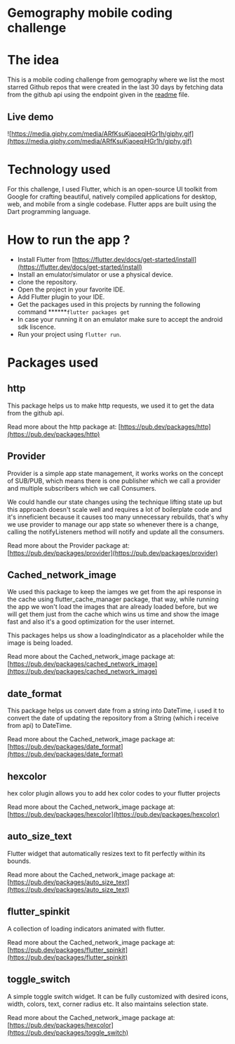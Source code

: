 # Gemography mobile coding challenge

# The idea

This is a mobile coding challenge from gemography where we list the most starred Github repos that were created in the last 30 days by fetching data from the github api using the endpoint given in the [readme](http://readme.md) file.

## Live demo

![https://media.giphy.com/media/ARfKsuKjaoeqjHGr1h/giphy.gif](https://media.giphy.com/media/ARfKsuKjaoeqjHGr1h/giphy.gif)

# Technology used

For this challenge, I used Flutter, which is an open-source UI toolkit from Google for crafting beautiful, natively compiled applications for desktop, web, and mobile from a single codebase. Flutter apps are built using the Dart programming language.

# How to run the app ?

- Install Flutter from [https://flutter.dev/docs/get-started/install](https://flutter.dev/docs/get-started/install)
- Install an emulator/simulator or use a physical device.
- clone the repository.
- Open the project in your favorite IDE.
- Add Flutter plugin to your IDE.
- Get the packages used in this projects by running the following command ******`flutter packages get`
- In case your running it on an emulator make sure to accept the android sdk liscence.
- Run your project using `flutter run`.

# Packages used

## http

This package helps us to make http requests, we used it to get the data from the github api.

Read more about the http package at: [https://pub.dev/packages/http](https://pub.dev/packages/http)

## Provider

Provider is a simple app state management, it works works on the concept of SUB/PUB, which means there is one publisher which we call a provider and multiple subscribers which we call Consumers.

We could handle our state changes using the technique lifting state up but this approach doesn't scale well and requires a lot of boilerplate code and it's inneficient because it causes too many unnecessary rebuilds, that's why we use provider to manage our app state so whenever there is a change, calling the notifyListeners method will notify and update all the consumers.

Read more about the Provider package at: [https://pub.dev/packages/provider](https://pub.dev/packages/provider)

## Cached_network_image

We used this package to keep the iamges we get from the api response in the cache using flutter_cache_manager package, that way, while running the app we won't load the images that are already loaded before, but we will get them just from the cache which wins us time and show the image fast and also it's a good optimization for the user internet.

This packages helps us show a loadingIndicator as a placeholder while the image is being loaded.

Read more about the Cached_network_image package at: [https://pub.dev/packages/cached_network_image](https://pub.dev/packages/cached_network_image)

## date_format

This package helps us convert date from a string into DateTime, i used it to convert the date of updating the repository from a String (which i receive from api) to DateTime.

Read more about the Cached_network_image package at: [https://pub.dev/packages/date_format](https://pub.dev/packages/date_format)

## hexcolor

hex color plugin allows you to add hex color codes to your flutter projects

Read more about the Cached_network_image package at: [https://pub.dev/packages/hexcolor](https://pub.dev/packages/hexcolor)

## auto_size_text

Flutter widget that automatically resizes text to fit perfectly within its bounds.

Read more about the Cached_network_image package at: [https://pub.dev/packages/auto_size_text](https://pub.dev/packages/auto_size_text)

## flutter_spinkit

A collection of loading indicators animated with flutter.

Read more about the Cached_network_image package at: [https://pub.dev/packages/flutter_spinkit](https://pub.dev/packages/flutter_spinkit)

## toggle_switch

A simple toggle switch widget. It can be fully customized with desired icons, width, colors, text, corner radius etc. It also maintains selection state.

Read more about the Cached_network_image package at: [https://pub.dev/packages/hexcolor](https://pub.dev/packages/toggle_switch)
